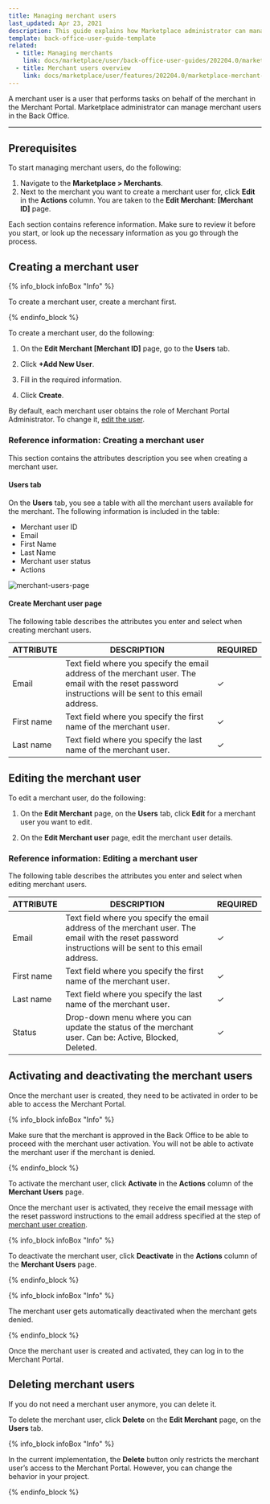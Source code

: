 ```yaml
---
title: Managing merchant users
last_updated: Apr 23, 2021
description: This guide explains how Marketplace administrator can manage merchant users in the Back Office.
template: back-office-user-guide-template
related:
  - title: Managing merchants
    link: docs/marketplace/user/back-office-user-guides/202204.0/marketplace/merchants/managing-merchants.html
  - title: Merchant users overview
    link: docs/marketplace/user/features/202204.0/marketplace-merchant-feature-overview/merchant-users-overview.html
---
```


A merchant user is a user that performs tasks on behalf of the merchant in the Merchant Portal. Marketplace administrator can manage merchant users in the Back Office.

---

## Prerequisites

To start managing merchant users, do the following:

1. Navigate to the **Marketplace&nbsp;<span aria-label="and then">></span> Merchants**.
2. Next to the merchant you want to create a merchant user for, click **Edit** in the **Actions** column. You are taken to the **Edit Merchant: [Merchant ID]** page.

Each section contains reference information. Make sure to review it before you start, or look up the necessary information as you go through the process.

## Creating a merchant user

{% info_block infoBox "Info" %}

To create a merchant user, create a merchant first.

{% endinfo_block %}

To create a merchant user, do the following:

1. On the **Edit Merchant [Merchant ID]** page, go to the **Users** tab.

2. Click **+Add New User**.

3. Fill in the required information.

4. Click **Create**.

By default, each merchant user obtains the role of Merchant Portal Administrator. To change it, [edit the user](/docs/pbc/all/user-management/{{page.version}}/manage-in-the-back-office/manage-users/edit-users.html).

### Reference information: Creating a merchant user

This section contains the attributes description you see when creating a merchant user.

#### Users tab

On the **Users** tab, you see a table with all the merchant users available for the merchant. The following information is included in the table:

* Merchant user ID
* Email
* First Name
* Last Name
* Merchant user status
* Actions

![merchant-users-page](https://spryker.s3.eu-central-1.amazonaws.com/docs/User+Guides/Back+Office+User+Guides/Marketplace/Merchants/merchant-users-page.png)

#### Create Merchant user page

The following table describes the attributes you enter and select when creating merchant users.

| ATTRIBUTE | DESCRIPTION | REQUIRED |
|-|-|-|
| Email | Text field where you specify the email address of the merchant user. The email with the reset password instructions will be sent to this email address.  | &check; |
| First name | Text field where you specify the first name of the merchant user. | &check; |
| Last name | Text field where you specify the last name of the merchant user. | &check; |

## Editing the merchant user

To edit a merchant user, do the following:

1. On the **Edit Merchant** page, on the **Users** tab, click **Edit** for a merchant user you want to edit.

2. On the **Edit Merchant user** page, edit the merchant user details.

### Reference information: Editing a merchant user

The following table describes the attributes you enter and select when editing merchant users.

| ATTRIBUTE | DESCRIPTION | REQUIRED |
|-|-|-|
| Email | Text field where you specify the email address of the merchant user. The email with the reset password instructions will be sent to this email address.  | &check; |
| First name | Text field where you specify the first name of the merchant user. | &check; |
| Last name | Text field where you specify the last name of the merchant user. | &check; |
| Status | Drop-down menu where you can update the status of the merchant user. Can be: Active, Blocked, Deleted. | &check; |

## Activating and deactivating the merchant users

Once the merchant user is created, they need to be activated in order to be able to access the Merchant Portal.

{% info_block infoBox "Info" %}

Make sure that the merchant is approved in the Back Office to be able to proceed with the merchant user activation. You will not be able to activate the merchant user if the merchant is denied.

{% endinfo_block %}

To activate the merchant user, click **Activate** in the **Actions** column of the **Merchant Users** page.

Once the merchant user is activated, they receive the email message with the reset password instructions to the email address specified at the step of [merchant user creation](#creating-a-merchant-user).

{% info_block infoBox "Info" %}

To deactivate the merchant user, click **Deactivate** in the **Actions** column of the **Merchant Users** page.

{% endinfo_block %}

{% info_block infoBox "Info" %}

The merchant user gets automatically deactivated when the merchant gets denied.

{% endinfo_block %}

Once the merchant user is created and activated, they can log in to the Merchant Portal.

## Deleting merchant users

If you do not need a merchant user anymore, you can delete it.

To delete the merchant user, click **Delete** on the **Edit Merchant** page, on the **Users** tab.

{% info_block infoBox "Info" %}

In the current implementation, the **Delete** button only restricts the merchant user’s access to the Merchant Portal. However, you can change the behavior in your project.

{% endinfo_block %}
